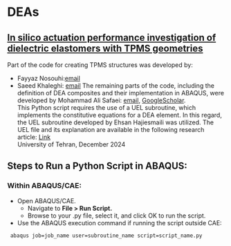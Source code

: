 # DEAs
## [In silico actuation performance investigation of dielectric elastomers with TPMS geometries](https://doi.org/10.1016/j.euromechsol.2024.105540)


Part of the code for creating TPMS structures was developed by:<br />
- Fayyaz Nosouhi:[email](dehnavifn@gmail.com)
- Saeed Khaleghi: [email](saeedkhaleghi123@gmail.com)
The remaining parts of the code, including the definition of DEA composites and their implementation in ABAQUS, were developed by Mohammad Ali Safaei: [email](mohammadsf1998@gmail.com), [GoogleScholar](https://scholar.google.com/citations?user=jD_-4JcAAAAJ&hl=fa).<br />
This Python script requires the use of a UEL subroutine, which implements the constitutive equations for a DEA element. In this regard, the UEL subroutine developed by Ehsan Hajiesmaili was utilized. 
The UEL file and its explanation are available in the following research article: [Link](https://pubs.aip.org/aip/jap/article/129/15/151102/1025587/Dielectric-elastomer-actuators)  
University of Tehran, December 2024



## Steps to Run a Python Script in ABAQUS:

### Within ABAQUS/CAE:

- Open ABAQUS/CAE.
  - Navigate to **File > Run Script.**
  - Browse to your .py file, select it, and click OK to run the script.
- Use the ABAQUS execution command if running the script outside CAE:
```console
 abaqus job=job_name user=subroutine_name script=script_name.py
```

